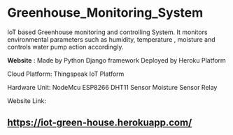 # Greenhouse_Monitoring_System

IoT based Greenhouse monitoring and controlling System.
It monitors environmental parameters such as humidity, temperature , moisture and controls water pump action accordingly.

**Website** :
Made by Python Django framework
Deployed by Heroku Platform

Cloud Platform:
Thingspeak IoT Platform 

Hardware Unit:
NodeMcu ESP8266
DHT11 Sensor
Moisture Sensor
Relay

Website Link:
## https://iot-green-house.herokuapp.com/
